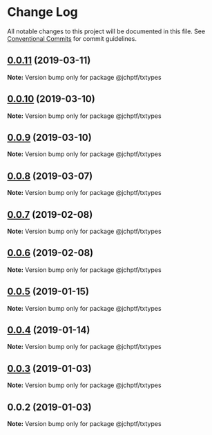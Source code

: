 # Change Log

All notable changes to this project will be documented in this file.
See [Conventional Commits](https://conventionalcommits.org) for commit guidelines.

## [0.0.11](https://github.com/jheinnic/portfolio-monorepo/compare/@jchptf/txtypes@0.0.10...@jchptf/txtypes@0.0.11) (2019-03-11)

**Note:** Version bump only for package @jchptf/txtypes





## [0.0.10](https://github.com/jheinnic/portfolio-monorepo/compare/@jchptf/txtypes@0.0.9...@jchptf/txtypes@0.0.10) (2019-03-10)

**Note:** Version bump only for package @jchptf/txtypes





## [0.0.9](https://github.com/jheinnic/portfolio-monorepo/compare/@jchptf/txtypes@0.0.8...@jchptf/txtypes@0.0.9) (2019-03-10)

**Note:** Version bump only for package @jchptf/txtypes





## [0.0.8](https://github.com/jheinnic/portfolio-monorepo/compare/@jchptf/txtypes@0.0.7...@jchptf/txtypes@0.0.8) (2019-03-07)

**Note:** Version bump only for package @jchptf/txtypes





## [0.0.7](https://github.com/jheinnic/portfolio-monorepo/compare/@jchptf/txtypes@0.0.6...@jchptf/txtypes@0.0.7) (2019-02-08)

**Note:** Version bump only for package @jchptf/txtypes





## [0.0.6](https://github.com/jheinnic/portfolio-monorepo/compare/@jchptf/txtypes@0.0.5...@jchptf/txtypes@0.0.6) (2019-02-08)

**Note:** Version bump only for package @jchptf/txtypes





## [0.0.5](https://github.com/jheinnic/portfolio-monorepo/compare/@jchptf/txtypes@0.0.4...@jchptf/txtypes@0.0.5) (2019-01-15)

**Note:** Version bump only for package @jchptf/txtypes





## [0.0.4](https://github.com/jheinnic/portfolio-monorepo/compare/@jchptf/txtypes@0.0.3...@jchptf/txtypes@0.0.4) (2019-01-14)

**Note:** Version bump only for package @jchptf/txtypes





## [0.0.3](https://github.com/jheinnic/portfolio-monorepo/compare/@jchptf/txtypes@0.0.2...@jchptf/txtypes@0.0.3) (2019-01-03)

**Note:** Version bump only for package @jchptf/txtypes





## 0.0.2 (2019-01-03)

**Note:** Version bump only for package @jchptf/txtypes
